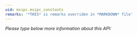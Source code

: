 ```yaml
---
uid: msipc.msipc_constants
remarks: '*THIS* is remarks overriden in *MARKDOWN* file'
---
```


*Please type below more information about this API:* 

